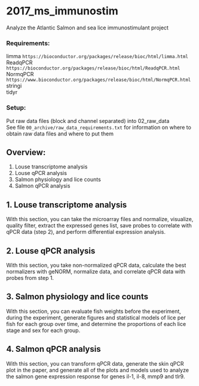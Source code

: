 # 2017_ms_immunostim
Analyze the Atlantic Salmon and sea lice immunostimulant project 

### Requirements:
limma `https://bioconductor.org/packages/release/bioc/html/limma.html`    
ReadqPCR `https://bioconductor.org/packages/release/bioc/html/ReadqPCR.html`    
NormqPCR `https://www.bioconductor.org/packages/release/bioc/html/NormqPCR.html`    
stringi    
tidyr    

### Setup:
Put raw data files (block and channel separated) into 02_raw_data  
See file `00_archive/raw_data_requirements.txt` for information on where to obtain raw data files and where to put them    

## Overview:
1. Louse transcriptome analysis
2. Louse qPCR analysis
3. Salmon physiology and lice counts
4. Salmon qPCR analysis

## 1. Louse transcriptome analysis 
With this section, you can take the microarray files and normalize, visualize, quality filter, extract the expressed genes list, save probes to correlate with qPCR data (step 2), and perform differential expression analysis.

## 2. Louse qPCR analysis
With this section, you take non-normalized qPCR data, calculate the best normalizers with geNORM, normalize data, and correlate qPCR data with probes from step 1.

## 3. Salmon physiology and lice counts    
With this section, you can evaluate fish weights before the experiment, during the experiment, generate figures and statistical models of lice per fish for each group over time, and determine the proportions of each lice stage and sex for each group.     

## 4. Salmon qPCR analysis
With this section, you can transform qPCR data, generate the skin qPCR plot in the paper, and generate all of the plots and models used to analyze the salmon gene expression response for genes il-1, il-8, mmp9 and tlr9.    
